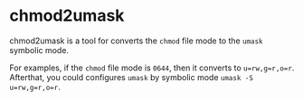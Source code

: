 # chmod2umask

chmod2umask is a tool for converts the `chmod` file mode to the `umask` symbolic mode.

For examples, if the `chmod` file mode is `0644`, then it converts to `u=rw,g=r,o=r`. Afterthat, you could configures `umask` by symbolic mode `umask -S u=rw,g=r,o=r`.
